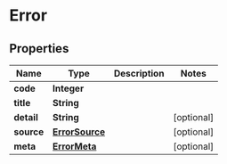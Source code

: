 

# Error

## Properties

Name | Type | Description | Notes
------------ | ------------- | ------------- | -------------
**code** | **Integer** |  | 
**title** | **String** |  | 
**detail** | **String** |  |  [optional]
**source** | [**ErrorSource**](ErrorSource.md) |  |  [optional]
**meta** | [**ErrorMeta**](ErrorMeta.md) |  |  [optional]



